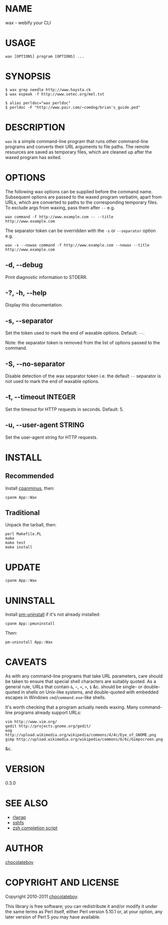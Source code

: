 # NAME

wax - webify your CLI

# USAGE

    wax [OPTIONS] program [OPTIONS] ...

# SYNOPSIS

    $ wax grep needle http://www.haysta.ck
    $ wax espeak -f http://www.setec.org/mel.txt

    $ alias perldoc="wax perldoc"
    $ perldoc -F "http://www.pair.com/~comdog/brian's_guide.pod"

# DESCRIPTION

`wax` is a simple command-line program that runs other command-line programs and converts their URL arguments to file paths. The remote resources are saved as temporary files, which are cleaned up after the waxed program has exited.

# OPTIONS

The following wax options can be supplied before the command name. Subsequent options are passed to the waxed program verbatim, apart from URLs, which are converted to paths to the corresponding temporary files. To exclude args from waxing, pass them after `--` e.g.

    wax command -f http://www.example.com -- --title http://www.example.com

The separator token can be overridden with the `-s` or `--separator` option e.g.

    wax -s --nowax command -f http://www.example.com --nowax --title http://www.example.com

## -d, --debug

Print diagnostic information to STDERR.

## -?, -h, --help

Display this documentation.

## -s, --separator

Set the token used to mark the end of waxable options. Default: `--`.

Note: the separator token is removed from the list of options passed to the command.

## -S, --no-separator

Disable detection of the wax separator token i.e. the default `--` separator is not used to mark the end of waxable options.

## -t, --timeout INTEGER

Set the timeout for HTTP requests in seconds. Default: 5.

## -u, --user-agent STRING

Set the user-agent string for HTTP requests.

# INSTALL

## Recommended

Install [cpanminus](http://search.cpan.org/perldoc?App::cpanminus#INSTALLATION), then:

    cpanm App::Wax

## Traditional

Unpack the tarball, then:

    perl Makefile.PL
    make
    make test
    make install

# UPDATE

    cpanm App::Wax

# UNINSTALL

Install [pm-uninstall](http://search.cpan.org/perldoc?pm-uninstall) if it's not already installed:

    cpanm App::pmuninstall

Then:

    pm-uninstall App::Wax

# CAVEATS

As with any command-line programs that take URL parameters, care should be taken to ensure that special shell characters are suitably quoted. As a general rule, URLs that contain `&`, `~`, `<`, `>`, `$` &c. should be single- or double-quoted in shells on Unix-like systems, and double-quoted with embedded escapes in Windows `cmd`/`command.exe`-like shells.


It's worth checking that a program actually needs waxing. Many command-line programs already support URLs:

    vim http://www.vim.org/
    gedit http://projects.gnome.org/gedit/
    eog http://upload.wikimedia.org/wikipedia/commons/4/4c/Eye_of_GNOME.png
    gimp http://upload.wikimedia.org/wikipedia/commons/6/6c/Gimpscreen.png

&c.

# VERSION

0.3.0

# SEE ALSO

* [rlwrap](http://utopia.knoware.nl/~hlub/uck/rlwrap/rlwrap.html)
* [sshfs](http://fuse.sourceforge.net/sshfs.html)
* [zsh completion script](https://github.com/chocolateboy/App-Wax/wiki/Zsh-completion-script)

# AUTHOR

[chocolateboy](mailto:chocolate@cpan.org)

# COPYRIGHT AND LICENSE

Copyright 2010-2011 [chocolateboy](mailto:chocolate@cpan.org).

This library is free software; you can redistribute it and/or modify
it under the same terms as Perl itself, either Perl version 5.10.1 or,
at your option, any later version of Perl 5 you may have available.

